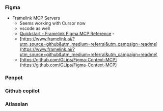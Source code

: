 ### Figma
- Framelink MCP Servers
	- Seems working with Cursor now
	- vscode as well
	- [Quickstart - Framelink Figma MCP Reference](https://www.framelink.ai/docs/quickstart?utm_source=github&utm_medium=referral&utm_campaign=readme)	-
	- [https://www.framelink.ai/?utm_source=github&utm_medium=referral&utm_campaign=readme](https://www.framelink.ai/?utm_source=github&utm_medium=referral&utm_campaign=readme)
	- [https://github.com/GLips/Figma-Context-MCP](https://github.com/GLips/Figma-Context-MCP)

### Penpot

### Github copilot
### Atlassian